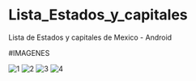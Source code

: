 # Lista_Estados_y_capitales
Lista de Estados y capitales de Mexico - Android


#IMAGENES

![1](https://user-images.githubusercontent.com/25071850/36868773-0484c154-1d5f-11e8-98d0-bccebff4454b.png)
![2](https://user-images.githubusercontent.com/25071850/36868774-04b6e684-1d5f-11e8-9459-35bcca538f3a.png)
![3](https://user-images.githubusercontent.com/25071850/36868776-04fab5ee-1d5f-11e8-865e-a0493790e173.png)
![4](https://user-images.githubusercontent.com/25071850/36868778-05294fe4-1d5f-11e8-9456-385c2c709acf.png)

